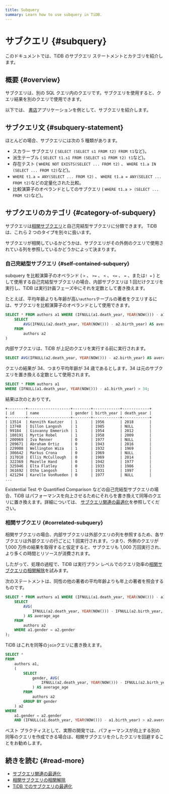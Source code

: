 ```yaml
---
title: Subquery
summary: Learn how to use subquery in TiDB.
---
```


# サブクエリ {#subquery}

このドキュメントでは、TiDB のサブクエリ ステートメントとカテゴリを紹介します。

## 概要 {#overview}

サブクエリは、別の SQL クエリ内のクエリです。サブクエリを使用すると、クエリ結果を別のクエリで使用できます。

以下では、 [<a href="/develop/dev-guide-bookshop-schema-design.md">書店</a>](/develop/dev-guide-bookshop-schema-design.md)アプリケーションを例として、サブクエリを紹介します。

## サブクエリ文 {#subquery-statement}

ほとんどの場合、サブクエリには次の 5 種類があります。

-   スカラー サブクエリ ( `SELECT (SELECT s1 FROM t2) FROM t1`など)。
-   派生テーブル ( `SELECT t1.s1 FROM (SELECT s1 FROM t2) t1`など)。
-   存在テスト ( `WHERE NOT EXISTS(SELECT ... FROM t2)` 、 `WHERE t1.a IN (SELECT ... FROM t2)`など)。
-   `WHERE t1.a = ANY(SELECT ... FROM t2)` 、 `WHERE t1.a = ANY(SELECT ... FROM t2)`などの定量化された比較。
-   比較演算子のオペランドとしてのサブクエリ ( `WHERE t1.a > (SELECT ... FROM t2)`など)。

## サブクエリのカテゴリ {#category-of-subquery}

サブクエリは[<a href="https://en.wikipedia.org/wiki/Correlated_subquery">相関サブクエリ</a>](https://en.wikipedia.org/wiki/Correlated_subquery)と自己完結型サブクエリに分類できます。 TiDB は、これら 2 つのタイプを別々に扱います。

サブクエリが相関しているかどうかは、サブクエリがその外側のクエリで使用されている列を参照しているかどうかによって決まります。

### 自己完結型サブクエリ {#self-contained-subquery}

subquery を比較演算子のオペランド ( `>` 、 `>=` 、 `<` 、 `<=` 、 `=` 、または`! =` ) として使用する自己完結型サブクエリの場合、内部サブクエリは 1 回だけクエリを実行し、TiDB は実行計画フェーズ中にそれを定数として書き換えます。

たとえば、平均年齢よりも年齢が高い`authors`テーブルの著者をクエリするには、サブクエリを比較演算子のオペランドとして使用できます。

```sql
SELECT * FROM authors a1 WHERE (IFNULL(a1.death_year, YEAR(NOW())) - a1.birth_year) > (
    SELECT
        AVG(IFNULL(a2.death_year, YEAR(NOW())) - a2.birth_year) AS average_age
    FROM
        authors a2
)
```

内部サブクエリは、TiDB が上記のクエリを実行する前に実行されます。

```sql
SELECT AVG(IFNULL(a2.death_year, YEAR(NOW())) - a2.birth_year) AS average_age FROM authors a2;
```

クエリの結果が 34、つまり平均年齢が 34 歳であるとします。34 は元のサブクエリを置き換える定数として使用されます。

```sql
SELECT * FROM authors a1
WHERE (IFNULL(a1.death_year, YEAR(NOW())) - a1.birth_year) > 34;
```

結果は次のとおりです。

```
+--------+-------------------+--------+------------+------------+
| id     | name              | gender | birth_year | death_year |
+--------+-------------------+--------+------------+------------+
| 13514  | Kennith Kautzer   | 1      | 1956       | 2018       |
| 13748  | Dillon Langosh    | 1      | 1985       | NULL       |
| 99184  | Giovanny Emmerich | 1      | 1954       | 2012       |
| 180191 | Myrtie Robel      | 1      | 1958       | 2009       |
| 200969 | Iva Renner        | 0      | 1977       | NULL       |
| 209671 | Abraham Ortiz     | 0      | 1943       | 2016       |
| 229908 | Wellington Wiza   | 1      | 1932       | 1969       |
| 306642 | Markus Crona      | 0      | 1969       | NULL       |
| 317018 | Ellis McCullough  | 0      | 1969       | 2014       |
| 322369 | Mozelle Hand      | 0      | 1942       | 1977       |
| 325946 | Elta Flatley      | 0      | 1933       | 1986       |
| 361692 | Otho Langosh      | 1      | 1931       | 1997       |
| 421294 | Karelle VonRueden | 0      | 1977       | NULL       |
...
```

Existential Test や Quantified Comparison などの自己完結型サブクエリの場合、TiDB はパフォーマンスを向上させるためにそれらを書き換えて同等のクエリに置き換えます。詳細については、 [<a href="/subquery-optimization.md">サブクエリ関連の最適化</a>](/subquery-optimization.md)を参照してください。

### 相関サブクエリ {#correlated-subquery}

相関サブクエリの場合、内部サブクエリは外部クエリの列を参照するため、各サブクエリは外部クエリの行ごとに 1 回実行されます。つまり、外側のクエリが 1,000 万件の結果を取得すると仮定すると、サブクエリも 1,000 万回実行され、より多くの時間とリソースが消費されます。

したがって、処理の過程で、TiDB は実行プラン レベルでのクエリ効率の[<a href="/correlated-subquery-optimization.md">相関サブクエリの相関解除</a>](/correlated-subquery-optimization.md)を試みます。

次のステートメントは、同性の他の著者の平均年齢よりも年上の著者を照会するものです。

```sql
SELECT * FROM authors a1 WHERE (IFNULL(a1.death_year, YEAR(NOW())) - a1.birth_year) > (
    SELECT
        AVG(
            IFNULL(a2.death_year, YEAR(NOW())) - IFNULL(a2.birth_year, YEAR(NOW()))
        ) AS average_age
    FROM
        authors a2
    WHERE a1.gender = a2.gender
);
```

TiDB はこれを同等の`join`クエリに書き換えます。

```sql
SELECT *
FROM
    authors a1,
    (
        SELECT
            gender, AVG(
                IFNULL(a2.death_year, YEAR(NOW())) - IFNULL(a2.birth_year, YEAR(NOW()))
            ) AS average_age
        FROM
            authors a2
        GROUP BY gender
    ) a2
WHERE
    a1.gender = a2.gender
    AND (IFNULL(a1.death_year, YEAR(NOW())) - a1.birth_year) > a2.average_age;
```

ベスト プラクティスとして、実際の開発では、パフォーマンスが向上する別の同等のクエリを作成できる場合は、相関サブクエリを介したクエリを回避することをお勧めします。

## 続きを読む {#read-more}

-   [<a href="/subquery-optimization.md">サブクエリ関連の最適化</a>](/subquery-optimization.md)
-   [<a href="/correlated-subquery-optimization.md">相関サブクエリの相関解除</a>](/correlated-subquery-optimization.md)
-   [<a href="https://en.pingcap.com/blog/subquery-optimization-in-tidb/">TiDB でのサブクエリの最適化</a>](https://en.pingcap.com/blog/subquery-optimization-in-tidb/)
